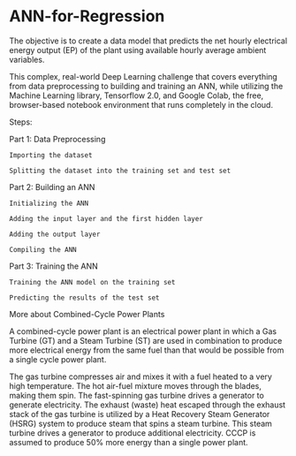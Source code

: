 # ANN-for-Regression

The objective is to create a data model that predicts the net hourly electrical energy output (EP) of the plant using available hourly average ambient variables.

This complex, real-world Deep Learning challenge that covers everything from data preprocessing to building and training an ANN, while utilizing the Machine Learning library, Tensorflow 2.0, and Google Colab, the free, browser-based notebook environment that runs completely in the cloud. 

Steps:

Part 1: Data Preprocessing

    Importing the dataset

    Splitting the dataset into the training set and test set

Part 2: Building an ANN

    Initializing the ANN

    Adding the input layer and the first hidden layer

    Adding the output layer

    Compiling the ANN

Part 3: Training the ANN

    Training the ANN model on the training set

    Predicting the results of the test set


More about Combined-Cycle Power Plants

A combined-cycle power plant is an electrical power plant in which a Gas Turbine (GT) and a Steam Turbine (ST) are used in combination to produce more electrical energy from the same fuel than that would be possible from a single cycle power plant.

The gas turbine compresses air and mixes it with a fuel heated to a very high temperature. The hot air-fuel mixture moves through the blades, making them spin. The fast-spinning gas turbine drives a generator to generate electricity. The exhaust (waste) heat escaped through the exhaust stack of the gas turbine is utilized by a Heat Recovery Steam Generator (HSRG) system to produce steam that spins a steam turbine. This steam turbine drives a generator to produce additional electricity. CCCP is assumed to produce 50% more energy than a single power plant.
